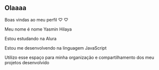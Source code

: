 ## Olaaaa
Boas vindas ao meu perfil ♡ ♡


Meu nome é nome Yasmin Hilaya

Estou estudando na Alura

Estou me desenvolvendo na linguagem JavaScript

Utilizo esse espaço para minha organização e compartilhamento dos meu projetos desenvolvido
